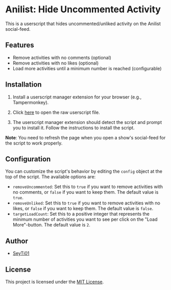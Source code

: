 # Anilist: Hide Uncommented Activity

This is a userscript that hides uncommented/unliked activity on the Anilist social-feed.

## Features

- Remove activities with no comments (optional)
- Remove activities with no likes (optional)
- Load more activities until a minimum number is reached (configurable)

## Installation

1. Install a userscript manager extension for your browser (e.g., Tampermonkey).

2. Click [here](https://github.com/SeyTi01/anilist-hide-uncommented-activity/raw/1.3/src/hideUncommentedActivity.user.js) to open the raw userscript file.

3. The userscript manager extension should detect the script and prompt you to install it. Follow the instructions to install the script.

**Note**: You need to refresh the page when you open a show's social-feed for the script to work properly.

## Configuration

You can customize the script's behavior by editing the `config` object at the top of the script. The available options are:

- `removeUncommented`: Set this to `true` if you want to remove activities with no comments, or `false` if you want to keep them. The default value is `true`.
- `removeUnliked`: Set this to `true` if you want to remove activities with no likes, or `false` if you want to keep them. The default value is `false`.
- `targetLoadCount`: Set this to a positive integer that represents the minimum number of activities you want to see per click on the "Load More"-button. The default value is `2`.

## Author

- [SeyTi01](https://github.com/SeyTi01)

## License

This project is licensed under the [MIT License](https://github.com/SeyTi01/anilist-hide-uncommented-activity/raw/1.3/LICENSE).
